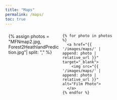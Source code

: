 ```yaml
---
title: "Maps"
permalink: /maps/
toc: true
---
```


<style>
  .sidebar img {
  max-width: 95%; /* Ensures it resizes properly */
  height: auto;
}

  /* Ensure the page content is constrained */
  .page-content {
    width: 100%;
    max-width: none;
    padding: 0;
    margin: 0;
  }

  .photo-gallery-container {
    width: 100%;
    max-width: none;
    margin: auto;
    padding: 10px;
  }

 .photo-gallery {
  column-count: 3;
  column-gap: 10px;
}

.photo-gallery img {
  width: 100%;
  height: auto;
  display: block;
  border-radius: 5px;
  margin-bottom: 10px; 
}
  
  .photo-gallery img:hover {
    transform: scale(1.05);
  }

  /* Responsive Design */
  @media (max-width: 1200px) {
    .photo-gallery {
      grid-template-columns: repeat(3, 1fr);
    }
  }

  @media (max-width: 768px) {
    .photo-gallery {
      grid-template-columns: repeat(2, 1fr);
    }
  }

  @media (max-width: 480px) {
    .photo-gallery {
      grid-template-columns: repeat(1, 1fr);
    }
  }
</style>

<div class="photo-gallery-container">
  <div class="photo-gallery">
    {% assign photos = "MFNmap2.jpg, Forest2HeathlandPrediction.jpg"| split: "," %}

    {% for photo in photos %}
      <a href="{{ '/images/maps/' | append: photo | relative_url }}" target="_blank">
        <img src="{{ '/images/maps/' | append: photo | relative_url }}" alt="Film Photo">
      </a>
    {% endfor %}
  </div>
</div>
